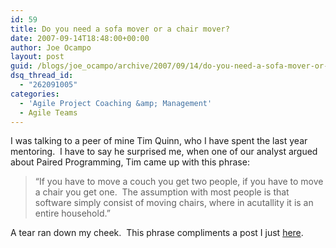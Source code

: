 ```yaml
---
id: 59
title: Do you need a sofa mover or a chair mover?
date: 2007-09-14T18:48:00+00:00
author: Joe Ocampo
layout: post
guid: /blogs/joe_ocampo/archive/2007/09/14/do-you-need-a-sofa-mover-or-a-chair-mover.aspx
dsq_thread_id:
  - "262091005"
categories:
  - 'Agile Project Coaching &amp; Management'
  - Agile Teams
---
```

I was talking to a peer of mine Tim Quinn, who I have spent the last year mentoring.&nbsp; I have to say he surprised me, when one of our analyst argued about Paired Programming, Tim came up with this phrase:

> &#8220;If you have to move a couch you get two people, if you have to move a chair you get one.&nbsp; The assumption with most people is that software simply consist of moving chairs, where in acutallity it is an entire household.&#8221;
> 
> 

A tear ran down my cheek.&nbsp; This phrase compliments a post I just [here](/blogs/joe_ocampo/archive/2007/09/12/complexity-based-programming.aspx).&nbsp;